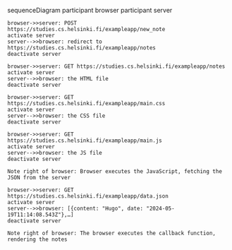 sequenceDiagram
    participant browser
    participant server

    browser->>server: POST https://studies.cs.helsinki.fi/exampleapp/new_note
    activate server
    server-->>browser: redirect to https://studies.cs.helsinki.fi/exampleapp/notes
    deactivate server

    browser->>server: GET https://studies.cs.helsinki.fi/exampleapp/notes
    activate server
    server-->>browser: the HTML file
    deactivate server

    browser->>server: GET https://studies.cs.helsinki.fi/exampleapp/main.css
    activate server
    server-->>browser: the CSS file
    deactivate server

    browser->>server: GET https://studies.cs.helsinki.fi/exampleapp/main.js
    activate server
    server-->>browser: the JS file
    deactivate server

    Note right of browser: Browser executes the JavaScript, fetching the JSON from the server

    browser->>server: GET https://studies.cs.helsinki.fi/exampleapp/data.json
    activate server
    server-->>browser: [{content: "Hugo", date: "2024-05-19T11:14:08.543Z"},…]
    deactivate server

    Note right of browser: The browser executes the callback function, rendering the notes

